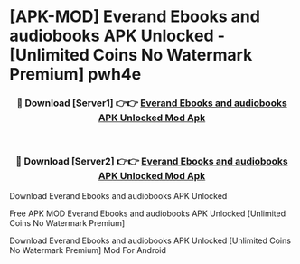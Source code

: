 # [APK-MOD] Everand  Ebooks and audiobooks APK Unlocked - [Unlimited Coins No Watermark Premium] pwh4e



<div align="center">
<h3>🔴 Download [Server1] 👉👉 <a href="https://momento.my/?title=Everand__Ebooks_and_audiobooks_APK_Unlocked">Everand  Ebooks and audiobooks APK Unlocked Mod Apk</a></h3><br>

<h3>🔴 Download [Server2] 👉👉 <a href="https://momento.my/?title=Everand__Ebooks_and_audiobooks_APK_Unlocked">Everand  Ebooks and audiobooks APK Unlocked Mod Apk</a></h3>
</div>



Download Everand  Ebooks and audiobooks APK Unlocked 

Free APK MOD Everand  Ebooks and audiobooks APK Unlocked [Unlimited Coins No Watermark Premium]

Download Everand  Ebooks and audiobooks APK Unlocked [Unlimited Coins No Watermark Premium] Mod For Android
